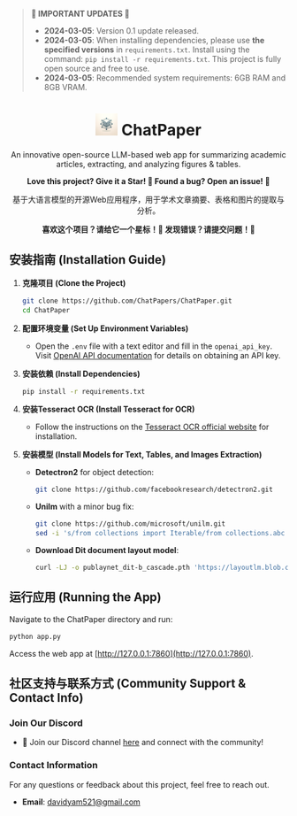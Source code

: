 
> **🚨 IMPORTANT UPDATES 🚨**
> - **2024-03-05**: Version 0.1 update released.
> - **2024-03-05**: When installing dependencies, please use **the specified versions** in `requirements.txt`. Install using the command: `pip install -r requirements.txt`. This project is fully open source and free to use.
> - **2024-03-05**: Recommended system requirements: 6GB RAM and 8GB VRAM.

<div align="center">
    <h1>
        <img src="logo.png" width="40"> ChatPaper
    </h1>
    <p>An innovative open-source LLM-based web app for summarizing academic articles, extracting, and analyzing figures & tables.</p>
    <p><strong>Love this project? Give it a Star! 🌟 Found a bug? Open an issue! 🐛</strong></p>
    <p>基于大语言模型的开源Web应用程序，用于学术文章摘要、表格和图片的提取与分析。</p>
    <p><strong>喜欢这个项目？请给它一个星标！🌟 发现错误？请提交问题！🐛</strong></p>
</div>

## 安装指南 (Installation Guide)

1. **克隆项目 (Clone the Project)**
    ```sh
    git clone https://github.com/ChatPapers/ChatPaper.git
    cd ChatPaper
    ```

2. **配置环境变量 (Set Up Environment Variables)**
    - Open the `.env` file with a text editor and fill in the `openai_api_key`. Visit [OpenAI API documentation](https://openai.com/api/) for details on obtaining an API key.

3. **安装依赖 (Install Dependencies)**
    ```sh
    pip install -r requirements.txt
    ```

4. **安装Tesseract OCR (Install Tesseract for OCR)**
    - Follow the instructions on the [Tesseract OCR official website](https://tesseract-ocr.github.io/tessdoc/Installation.html) for installation.

5. **安装模型 (Install Models for Text, Tables, and Images Extraction)**
    - **Detectron2** for object detection:
        ```sh
        git clone https://github.com/facebookresearch/detectron2.git
        ```
    - **Unilm** with a minor bug fix:
        ```sh
        git clone https://github.com/microsoft/unilm.git
        sed -i 's/from collections import Iterable/from collections.abc import Iterable/' unilm/dit/object_detection/ditod/table_evaluation/data_structure.py
        ```
    - **Download Dit document layout model**:
        ```sh
        curl -LJ -o publaynet_dit-b_cascade.pth 'https://layoutlm.blob.core.windows.net/dit/dit-fts/publaynet_dit-b_cascade.pth'
        ```

## 运行应用 (Running the App)

Navigate to the ChatPaper directory and run:
```sh
python app.py
```
Access the web app at [http://127.0.0.1:7860](http://127.0.0.1:7860).

## 社区支持与联系方式 (Community Support & Contact Info)

### Join Our Discord
- 📢 Join our Discord channel [here](https://discord.gg/uQJXzE3K8G) and connect with the community!

### Contact Information
For any questions or feedback about this project, feel free to reach out.
- **Email**: davidyam521@gmail.com

